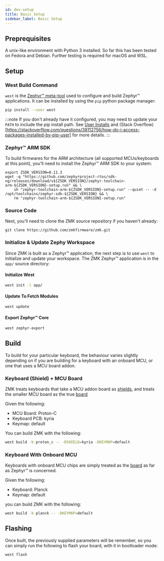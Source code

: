 ```yaml
---
id: dev-setup
title: Basic Setup
sidebar_label: Basic Setup
---
```


## Preprequisites

A unix-like environment with Python 3 installed. So far this has been tested on Fedora and Debian. Further testing is required for macOS and WSL.

## Setup

### West Build Command

`west` is the [Zephyr™ meta-tool](https://docs.zephyrproject.org/latest/guides/west/index.html) used to configure and build Zephyr™ applications. It can be installed by using the `pip` python package manager:

```bash
pip install --user west
```

:::note
If you don't already have it configured, you may need to update your
`PATH` to include the pip install path. See [User Installs](https://pip.pypa.io/en/stable/user_guide/#user-installs) and (Stack Overflow)[https://stackoverflow.com/questions/38112756/how-do-i-access-packages-installed-by-pip-user] for more details.
:::

### Zephyr™ ARM SDK

To build firmwares for the ARM architecture (all supported MCUs/keyboards at this point), you'll need to install the Zephyr™ ARM SDK to your system:

```
export ZSDK_VERSION=0.11.3
wget -q "https://github.com/zephyrproject-rtos/sdk-ng/releases/download/v${ZSDK_VERSION}/zephyr-toolchain-arm-${ZSDK_VERSION}-setup.run" && \
	sh "zephyr-toolchain-arm-${ZSDK_VERSION}-setup.run" --quiet -- -d /opt/toolchains/zephyr-sdk-${ZSDK_VERSION} && \
	rm "zephyr-toolchain-arm-${ZSDK_VERSION}-setup.run"
```

### Source Code

Next, you'll need to clone the ZMK source repository if you haven't already:

```
git clone https://github.com/zmkfirmware/zmk.git
```

### Initialize & Update Zephy Workspace

Since ZMK is built as a Zephyr™ application, the next step is
to use `west` to initialize and update your workspace. The ZMK
Zephyr™ application is in the `app/` source directory:

#### Initialize West

```bash
west init -l app/
```

#### Update To Fetch Modules

```bash
west update
```

#### Export Zephyr™ Core

```bash
west zephyr-export
```

## Build

To build for your particular keyboard, the behaviour varies slightly depending on if you are building for a keyboard with
an onboard MCU, or one that uses a MCU board addon.

### Keyboard (Shield) + MCU Board

ZMK treats keyboards that take a MCU addon board as [shields](https://docs.zephyrproject.org/latest/guides/porting/shields.html), and treats the smaller MCU board as the true [board](https://docs.zephyrproject.org/latest/guides/porting/board_porting.html)

Given the following:

- MCU Board: Proton-C
- Keyboard PCB: kyria
- Keymap: default

You can build ZMK with the following:

```bash
west build -b proton_c -- -DSHIELD=kyria -DKEYMAP=default
```

### Keyboard With Onboard MCU

Keyboards with onboard MCU chips are simply treated as the [board](https://docs.zephyrproject.org/latest/guides/porting/board_porting.html) as far as Zephyr™ is concerned.

Given the following:

- Keyboard: Planck
- Keymap: default

you can build ZMK with the following:

```bash
west build -b planck -- -DKEYMAP=default
```

## Flashing

Once built, the previously supplied parameters will be remember, so you can simply run the following to flash your
board, with it in bootloader mode:

```
west flash
```
